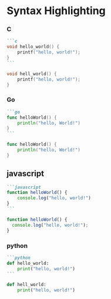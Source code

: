 
# Syntax Highlighting
<script>
console.log("hello, world!")
</script>

### C

````markdown
```c
void hello_world() {
    printf("hello, world!");
}
```
````

```c
void hell_world() {
    printf("hello, world!");
}
```

### Go

````markdown
```go
func helloWorld() {
    println("hello, World!")
}
```
````

```go
func helloWorld() {
    println("hello, World!")
}
```

## javascript
````markdown
```javascript
function helloWorld() {
    console.log("hello, world!")
}
```
````


```javascript
function helloWorld() {
  console.log("hello, world!");
}
```

### python

````markdown
```python
def hello_world:
    print("hello, world!")
```
````

```python
def hell_world:
    print("hello, world!")
```
